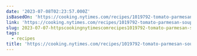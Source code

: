 ```yaml
---
date: '2023-07-08T02:23:57.000Z'
isBasedOn: 'https://cooking.nytimes.com/recipes/1019792-tomato-parmesan-soup'
link: 'https://cooking.nytimes.com/recipes/1019792-tomato-parmesan-soup'
slug: 2023-07-07-httpscookingnytimescomrecipes1019792-tomato-parmesan-soup
tags:
  - recipes
title: 'https://cooking.nytimes.com/recipes/1019792-tomato-parmesan-soup'
---
```


